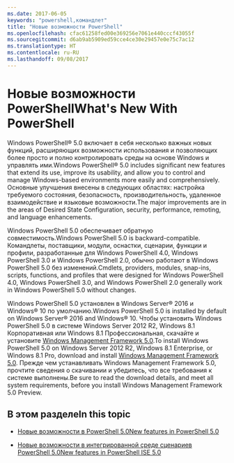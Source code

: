 ```yaml
---
ms.date: 2017-06-05
keywords: "powershell,командлет"
title: "Новые возможности PowerShell"
ms.openlocfilehash: cfac61258fed00e369256e7061e440cccf43055f
ms.sourcegitcommit: d6ab9ab5909ed59cce4ce30e29457e0e75c7ac12
ms.translationtype: HT
ms.contentlocale: ru-RU
ms.lasthandoff: 09/08/2017
---
```

# <a name="what39s-new-with-powershell"></a><span data-ttu-id="6e9dd-103">Новые возможности PowerShell</span><span class="sxs-lookup"><span data-stu-id="6e9dd-103">What&#39;s New With PowerShell</span></span>
<span data-ttu-id="6e9dd-104">Windows PowerShell® 5.0 включает в себя несколько важных новых функций, расширяющих возможности использования и позволяющих более просто и полно контролировать среды на основе Windows и управлять ими.</span><span class="sxs-lookup"><span data-stu-id="6e9dd-104">Windows PowerShell® 5.0 includes significant new features that extend its use, improve its usability, and allow you to control and manage Windows-based environments more easily and comprehensively.</span></span>  <span data-ttu-id="6e9dd-105">Основные улучшения внесены в следующих областях: настройка требуемого состояния, безопасность, производительность, удаленное взаимодействие и языковые возможности.</span><span class="sxs-lookup"><span data-stu-id="6e9dd-105">The major improvements are in the areas of Desired State Configuration, security, performance, remoting, and language enhancements.</span></span>

<span data-ttu-id="6e9dd-106">Windows PowerShell 5.0 обеспечивает обратную совместимость.</span><span class="sxs-lookup"><span data-stu-id="6e9dd-106">Windows PowerShell 5.0 is backward-compatible.</span></span> <span data-ttu-id="6e9dd-107">Командлеты, поставщики, модули, оснастки, сценарии, функции и профили, разработанные для Windows PowerShell 4.0, Windows PowerShell 3.0 и Windows PowerShell 2.0, обычно работают в Windows PowerShell 5.0 без изменений.</span><span class="sxs-lookup"><span data-stu-id="6e9dd-107">Cmdlets, providers, modules, snap-ins, scripts, functions, and profiles that were designed for Windows PowerShell 4.0, Windows PowerShell 3.0, and Windows PowerShell 2.0 generally work in Windows PowerShell 5.0 without changes.</span></span>

<span data-ttu-id="6e9dd-108">Windows PowerShell 5.0 установлен в Windows Server® 2016 и Windows® 10 по умолчанию.</span><span class="sxs-lookup"><span data-stu-id="6e9dd-108">Windows PowerShell 5.0 is installed by default on Windows Server® 2016 and Windows® 10.</span></span> <span data-ttu-id="6e9dd-109">Чтобы установить Windows PowerShell 5.0 в системе Windows Server 2012 R2, Windows 8.1 Корпоративная или Windows 8.1 Профессиональная, скачайте и установите [Windows Management Framework 5.0](https://go.microsoft.com/fwlink/?linkid=830436).</span><span class="sxs-lookup"><span data-stu-id="6e9dd-109">To install Windows PowerShell 5.0 on Windows Server 2012 R2, Windows 8.1 Enterprise, or Windows 8.1 Pro, download and install [Windows Management Framework 5.0](https://go.microsoft.com/fwlink/?linkid=830436).</span></span> <span data-ttu-id="6e9dd-110">Прежде чем устанавливать Windows Management Framework 5.0, прочтите сведения о скачивании и убедитесь, что все требования к системе выполнены.</span><span class="sxs-lookup"><span data-stu-id="6e9dd-110">Be sure to read the download details, and meet all system requirements, before you install Windows Management Framework 5.0 Preview.</span></span>

## <a name="in-this-topic"></a><span data-ttu-id="6e9dd-111">В этом разделе</span><span class="sxs-lookup"><span data-stu-id="6e9dd-111">In this topic</span></span>

- [<span data-ttu-id="6e9dd-112">Новые возможности в PowerShell 5.0</span><span class="sxs-lookup"><span data-stu-id="6e9dd-112">New features in  PowerShell 5.0</span></span>](What-s-New-in-Windows-PowerShell-50.md)

- [<span data-ttu-id="6e9dd-113">Новые возможности в интегрированной среде сценариев PowerShell 5.0</span><span class="sxs-lookup"><span data-stu-id="6e9dd-113">New features in PowerShell ISE 5.0</span></span>](What-s-New-in-the-PowerShell-50-ISE.md)

<!--
- New features in Windows PowerShell 4.0

- New features in Windows PowerShell 3.0
-->

